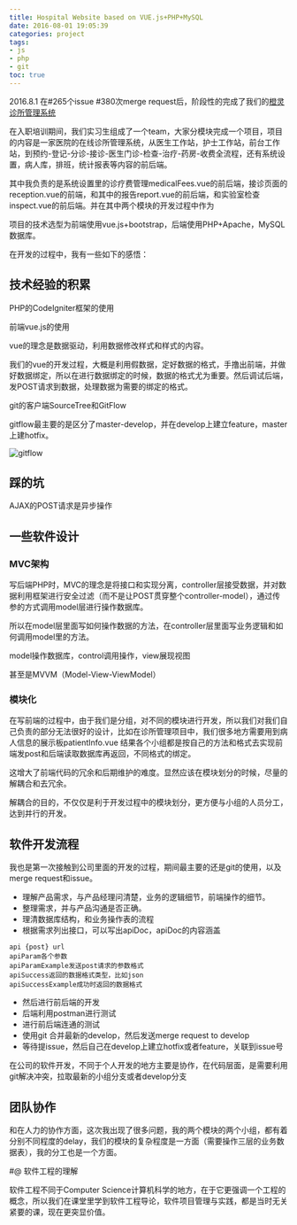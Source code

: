 ```yaml
---
title: Hospital Website based on VUE.js+PHP+MySQL
date: 2016-08-01 19:05:39
categories: project
tags: 
- js
- php
- git
toc: true
---
```


2016.8.1 在#265个issue  #380次merge request后，阶段性的完成了我们的[橙灵诊所管理系统](https://clinic.baichengyiliao.com/spa.php?action=doctorwork.html)

在入职培训期间，我们实习生组成了一个team，大家分模块完成一个项目，项目的内容是一家医院的在线诊所管理系统，从医生工作站，护士工作站，前台工作站，到预约-登记-分诊-接诊-医生门诊-检查-治疗-药房-收费全流程，还有系统设置，病人库，排班，统计报表等内容的前后端。

<!-- more -->

其中我负责的是系统设置里的诊疗费管理medicalFees.vue的前后端，接诊页面的reception.vue的前端，和其中的报告report.vue的前后端，和实验室检查inspect.vue的前后端。并在其中两个模块的开发过程中作为

项目的技术选型为前端使用vue.js+bootstrap，后端使用PHP+Apache，MySQL数据库。

在开发的过程中，我有一些如下的感悟：

 

## 技术经验的积累

PHP的CodeIgniter框架的使用

前端vue.js的使用

vue的理念是数据驱动，利用数据修改样式和样式的内容。

我们的vue的开发过程，大概是利用假数据，定好数据的格式，手撸出前端，并做好数据绑定，所以在进行数据绑定的时候，数据的格式尤为重要。然后调试后端，发POST请求到数据，处理数据为需要的绑定的格式。

git的客户端SourceTree和GitFlow

gitflow最主要的是区分了master-develop，并在develop上建立feature，master上建hotfix。

![gitflow](http://images.cnblogs.com/cnblogs_com/cnblogsfans/771108/o_git-flow-nvie.png)

## 踩的坑

AJAX的POST请求是异步操作


## 一些软件设计

### MVC架构

写后端PHP时，MVC的理念是将接口和实现分离，controller层接受数据，并对数据利用框架进行安全过滤（而不是让POST贯穿整个controller-model），通过传参的方式调用model层进行操作数据库。

所以在model层里面写如何操作数据的方法，在controller层里面写业务逻辑和如何调用model里的方法。

 

model操作数据库，control调用操作，view展现视图

甚至是MVVM（Model-View-ViewModel）

 

### 模块化

在写前端的过程中，由于我们是分组，对不同的模块进行开发，所以我们对我们自己负责的部分无法很好的设计，比如在诊所管理项目中，我们很多地方需要用到病人信息的展示板patientInfo.vue 结果各个小组都是按自己的方法和格式去实现前端发post和后端读取数据库再返回，不同格式的绑定。

这增大了前端代码的冗余和后期维护的难度。显然应该在模块划分的时候，尽量的解耦合和去冗余。

解耦合的目的，不仅仅是利于开发过程中的模块划分，更方便与小组的人员分工，达到并行的开发。

 

## 软件开发流程

我也是第一次接触到公司里面的开发的过程，期间最主要的还是git的使用，以及merge request和issue。

- 理解产品需求，与产品经理问清楚，业务的逻辑细节，前端操作的细节。
- 整理需求，并与产品沟通是否正确。
- 理清数据库结构，和业务操作表的流程
- 根据需求列出接口，可以写出apiDoc，apiDoc的内容涵盖

```
api {post} url
apiParam各个参数
apiParamExample发送post请求的参数格式
apiSuccess返回的数据格式类型，比如json
apiSuccessExample成功时返回的数据格式
```

- 然后进行前后端的开发
- 后端利用postman进行测试
- 进行前后端连通的测试
- 使用git 合并最新的develop，然后发送merge request to develop
- 等待提issue，然后自己在develop上建立hotfix或者feature，关联到issue号


在公司的软件开发，不同于个人开发的地方主要是协作，在代码层面，是需要利用git解决冲突，拉取最新的小组分支或者develop分支

 

## 团队协作

和在人力的协作方面，这次我出现了很多问题，我的两个模块的两个小组，都有着分别不同程度的delay，我们的模块的复杂程度是一方面（需要操作三层的业务数据表），我的分工也是一个方面。

 

#@ 软件工程的理解

软件工程不同于Computer Science计算机科学的地方，在于它更强调一个工程的概念，所以我们在课堂里学到软件工程导论，软件项目管理与实践，都是当时无关紧要的课，现在更突显价值。

